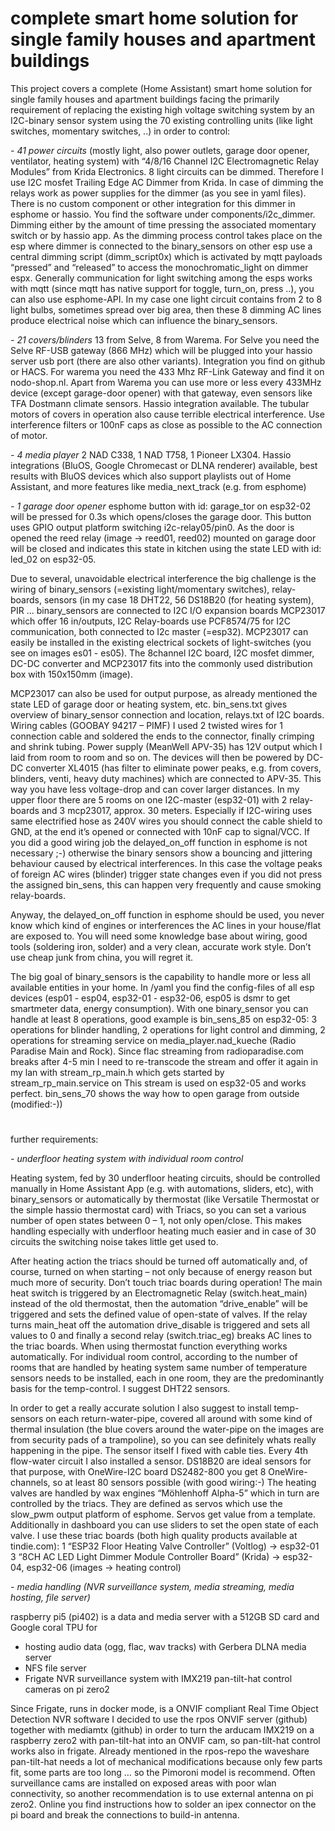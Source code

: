 # complete smart home solution for single family houses and apartment buildings
This project covers a complete (Home Assistant) smart home solution for single family houses and apartment buildings facing the primarily requirement of replacing the existing high voltage switching system by an I2C-binary sensor system using the 70 existing controlling units (like light switches, momentary switches, ..) in order to control:


_- 41 power circuits_ (mostly light, also power outlets, garage door opener, ventilator, heating system) with “4/8/16 Channel I2C Electromagnetic Relay Modules” from Krida Electronics. 8 light circuits can be dimmed. Therefore I use I2C mosfet Trailing Edge AC Dimmer from Krida. In case of dimming the relays work as power supplies for the dimmer (as you see in yaml files). There is no custom component or other integration for this dimmer in esphome or hassio. You find the software under components/i2c_dimmer. Dimming either by the amount of time pressing the associated momentary switch or by hassio app. As the dimming process control takes place on the esp where dimmer is connected to the binary_sensors on other esp use a central dimming script (dimm_script0x) which is activated by mqtt payloads “pressed” and “released” to access the monochromatic_light on dimmer espx. Generally communication for light switching among the esps works with mqtt (since mqtt has native support for toggle, turn_on, press ..), you can also use esphome-API. In my case one light circuit contains from 2 to 8 light bulbs, sometimes spread over big area, then these 8 dimming AC lines produce electrical noise which can influence the binary_sensors.

_- 21 covers/blinders_ 13 from Selve, 8 from Warema. For Selve you need the Selve RF-USB gateway (866 MHz) which will be plugged into your hassio server usb port (there are also other variants). Integration you find on github or HACS. For warema you need the 433 Mhz RF-Link Gateway and find it on nodo-shop.nl. Apart from Warema you can use more or less every 433MHz device  (except garage-door opener) with that gateway, even sensors like TFA Dostmann climate sensors. Hassio integration available. The tubular motors of covers in operation also cause terrible electrical interference. Use interference filters or 100nF caps as close as possible to the AC connection of motor.

_- 4 media player_ 2 NAD C338, 1 NAD T758, 1 Pioneer LX304. Hassio integrations (BluOS, Google Chromecast or DLNA renderer) available, best results with BluOS devices which also  support playlists out of Home Assistant, and more features like media_next_track (e.g. from esphome)

_- 1 garage door opener_ esphome button with id: garage_tor on esp32-02 will be pressed for 0.3s which opens/closes the garage door. This button uses GPIO output platform switching i2c-relay05/pin0. As the door is opened the reed relay (image → reed01, reed02) mounted on garage door will be closed and indicates this state in kitchen using the state LED with id: led_02 on esp32-05.


Due to several, unavoidable electrical interference the big challenge is the wiring of binary_sensors (=existing light/momentary switches), relay-boards, sensors (in my case 18 DHT22, 56 DS18B20 (for heating system), PIR ...
binary_sensors are connected to I2C I/O expansion boards MCP23017 which offer 16 in/outputs, 
I2C Relay-boards use PCF8574/75 for I2C communication, both connected to I2c master (=esp32).
MCP23017 can easily be installed in the existing electrical sockets of light-switches (you see on images es01 - es05). The 8channel I2C board, I2C mosfet dimmer, DC-DC converter and MCP23017 fits into the commonly used distribution box with 150x150mm (image).

MCP23017 can also be used for output purpose, as already mentioned the state LED of garage door or heating system, etc.
bin_sens.txt gives overview of binary_sensor connection and location, relays.txt of I2C boards. Wiring cables (GOOBAY 94217 – PIMF) I used 2 twisted wires for 1 connection cable and soldered the ends to the connector, finally crimping and shrink tubing. Power supply (MeanWell APV-35) has 12V output which I laid from room to room and so on. The devices will then be powered by DC-DC converter XL4015 (has filter to eliminate power peaks, e.g. from covers, blinders, venti, heavy duty machines) which are connected to APV-35. This way you have less voltage-drop and can cover larger distances. In my upper floor there are 5 rooms on one I2C-master (esp32-01) with 2 relay-boards and 3 mcp23017, approx. 30 meters. Especially if I2C-wiring uses same electrified hose as 240V wires you should connect the cable shield to GND, at the end it’s opened or connected with 10nF cap to signal/VCC. If you did a good wiring job the delayed_on_off function in esphome is not necessary ;-) otherwise the binary sensors show a bouncing and jittering behaviour caused by electrical interferences. In this case the voltage peaks of foreign AC wires (blinder) trigger state changes even if you did not press the assigned bin_sens, this can happen very frequently and cause smoking relay-boards.

Anyway, the delayed_on_off function in esphome should be used, you never know which kind of engines or interferences the AC lines in your house/flat are exposed to.
You will need some knowledge base about wiring, good tools (soldering iron, solder) and a very clean, accurate work style. Don’t use cheap junk from china, you will regret it.

The big goal of binary_sensors is the capability to handle more or less all available entities in your home. In /yaml you find the config-files of all esp devices (esp01 - esp04, esp32-01 - esp32-06, esp05 is dsmr to get smartmeter data, energy consumption). With one binary_sensor you can handle at least 8 operations, good example is bin_sens_85 on esp32-05: 3 operations for blinder handling, 2 operations for light control and dimming, 2 operations for streaming service on media_player.nad_kueche (Radio Paradise Main and Rock). Since flac streaming from radioparadise.com breaks after 4-5 min I need to re-transcode the stream and offer it again in my lan with stream_rp_main.h which gets started by stream_rp_main.service on  This stream is used on esp32-05 and works perfect. bin_sens_70 shows the way how to open garage from outside (modified:-))

#


further requirements:

_- underfloor heating system with individual room control_

Heating system, fed by 30 underfloor heating circuits, should be controlled manually in Home Assistant App (e.g. with automations, sliders, etc), with binary_sensors or automatically by thermostat (like Versatile Thermostat or the simple hassio thermostat card) with Triacs, so you can set a various number of open states between 0 – 1, not only open/close. This makes handling especially with underfloor heating much easier and in case of 30 circuits the switching noise takes little get used to.

After heating action the triacs should be turned off automatically and, of course, turned on when starting – not only because of energy reason but much more of security. Don’t touch triac boards during operation! The main heat switch is triggered by an Electromagnetic Relay (switch.heat_main) instead of the old thermostat, then the automation “drive_enable” will be triggered and sets the defined value of open-state of valves. If the relay turns main_heat off the automation drive_disable is triggered and sets all values to 0 and finally a second relay (switch.triac_eg) breaks AC lines to the triac boards. When using thermostat function everything works automatically.
For individual room control, according to the number of rooms that are handled by heating system same number of temperature sensors needs to be installed, each in one room, they are the predominantly basis for the temp-control. I suggest DHT22 sensors.

In order to get a really accurate solution I also suggest to install temp-sensors on each return-water-pipe, covered all around with some kind of thermal insulation (the blue covers around the water-pipe on the images are from security pads of a trampoline), so you can see definitely whats really happening in the pipe. The sensor itself I fixed with cable ties. Every 4th flow-water circuit I also installed a sensor. DS18B20 are ideal sensors for that purpose, with OneWire-I2C board DS2482-800 you get 8 OneWire-channels, so at least 80 sensors possible (with good wiring:-)
The heating valves are handled by wax engines “Möhlenhoff Alpha-5” which in turn are controlled by the triacs. They are defined as servos which use the slow_pwm output platform of esphome. Servos get value from a template. Additionally in dashboard you can use sliders to set the open state of each valve.
I use these triac boards (both high quality products available at tindie.com): 
	1 “ESP32 Floor Heating Valve Controller” (Voltlog) → esp32-01
	3 “8CH AC LED Light Dimmer Module Controller Board” (Krida) → esp32-04, esp32-06
	(images → heating control)


_- media handling (NVR surveillance system, media streaming, media hosting, file server)_

raspberry pi5 (pi402) is a data and media server with a 512GB SD card and Google coral TPU for 

- hosting audio data (ogg, flac, wav tracks) with Gerbera DLNA media server
- NFS file server
- Frigate NVR surveillance system with IMX219 pan-tilt-hat control cameras on pi zero2

Since Frigate, runs in docker mode, is a ONVIF compliant Real Time Object Detection NVR software I decided to use the rpos ONVIF server (github) together with mediamtx (github) in order to turn the arducam IMX219 on a raspberry zero2 with pan-tilt-hat into an ONVIF cam, so pan-tilt-hat control works also in frigate. Already mentioned in the rpos-repo the waveshare pan-tilt-hat needs a lot of mechanical modifications because only few parts fit, some parts are too long … so the Pimoroni model is recommend. Often surveillance cams are installed on exposed areas with poor wlan connectivity, so another recommendation is to use external antenna on pi zero2. Online you find instructions how to solder an ipex connector on the pi board and break the connections to build-in antenna.
